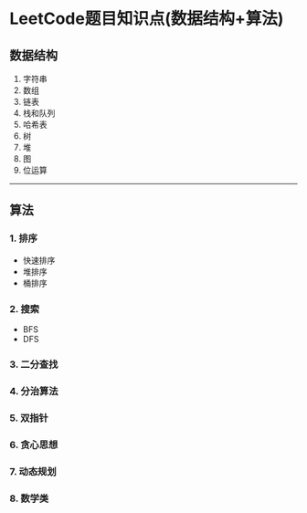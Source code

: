 # LeetCode题目知识点(数据结构+算法)
## 数据结构
1. 字符串
2. 数组
3. 链表
4. 栈和队列
5. 哈希表
6. 树
8. 堆
9. 图
10. 位运算

---
## 算法
### 1. 排序
* 快速排序
* 堆排序
* 桶排序
### 2. 搜索
* BFS
* DFS
### 3. 二分查找
### 4. 分治算法
### 5. 双指针
### 6. 贪心思想
### 7. 动态规划
### 8. 数学类

